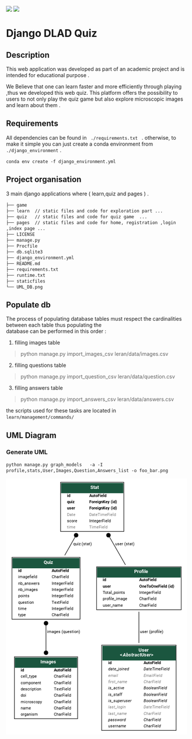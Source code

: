 ![](https://img.shields.io/conda/l/conda-forge/setuptools)
![](https://img.shields.io/pypi/djversions/djangorestframework)

# Django DLAD Quiz
 
## Description
This web application was developed as part of an academic project and is intended for educational purpose .

We Believe that one can learn faster and more efficiently through playing ,thus we developed this web quiz. This platform offers the possibility to users to not only play the quiz game but also explore microscopic images and learn about them .

## Requirements 

All dependencies can be found in <code> ./requirements.txt </code> . otherwise, to make it simple you can just create a conda environment from  <code>./django_environment</code> .     


    conda env create -f django_environment.yml


## Project organisation
3 main django applications where ( learn,quiz and pages ) .
    

    ├── game   
    ├── learn  // static files and code for exploration part ...
    ├── quiz   // static files and code for quiz game  ...
    ├── pages  // static files and code for home, registration ,login ,index page ...
    ├── LICENSE
    ├── manage.py
    ├── Procfile
    ├── db.sqlite3
    ├── django_environment.yml
    ├── README.md
    ├── requirements.txt
    ├── runtime.txt
    ├── staticfiles
    └── UML_DB.png



## Populate db

The process of populating database tables must respect the cardinalities between each table thus populating the \
database can be performed in this order :

1. filling images table 
> python manage.py import_images_csv leran/data/images.csv
2. filling questions table
> python manage.py import_question_csv leran/data/question.csv
3. filling answers table 
> python manage.py import_answers_csv leran/data/answers.csv

the scripts used for these tasks are located in <code> learn/management/commands/ </code>


## UML Diagram
### Generate UML
    python manage.py graph_models   -a -I profile,stats,User,Images,Question,Answers_list -o foo_bar.png

![My UML](UML_DB.png)


